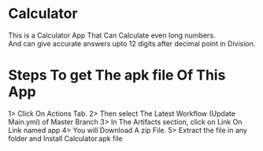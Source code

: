 # Calculator

This is a Calculator App That Can Calculate even long numbers.        
<new> And can give accurate answers upto 12 digits after decimal point in Division.







# Steps To get The apk file Of This App

1> Click On Actions Tab.
<new>2> Then select The Latest Workflow (Update Main.yml) of Master Branch
<new>3> In The Artifacts section, click on Link On Link named app
<new>4> You will Download A zip File.
<new>5> Extract the file in any folder and Install Calculator.apk file
